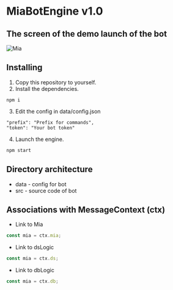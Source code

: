 # MiaBotEngine v1.0
## The screen of the demo launch of the bot
![Mia](https://sun9-60.userapi.com/impg/tkb5kP-h-3d24gi2rzp2Ie2mgENT81afbx0uyQ/oSplhzBQwwE.jpg?size=670x290&quality=96&sign=d66d2e17e8541fc8081a23b5c8fc56b7&type=album)
## Installing
1. Copy this repository to yourself.
2. Install the dependencies.
```
npm i
```
3. Edit the config in data/config.json
```
"prefix": "Prefix for commands",
"token": "Your bot token"
```
4. Launch the engine.
```js
npm start
```
## Directory architecture
* data - config for bot
* src - source code of bot
## Associations with MessageContext (ctx)
* Link to Mia
```js
const mia = ctx.mia;
```
* Link to dsLogic
```js
const mia = ctx.ds;
```
* Link to dbLogic
```js
const mia = ctx.db;
```
